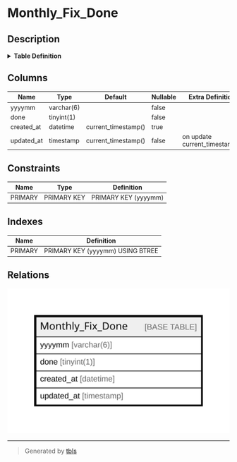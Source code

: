 # Monthly_Fix_Done

## Description

<details>
<summary><strong>Table Definition</strong></summary>

```sql
CREATE TABLE `Monthly_Fix_Done` (
  `yyyymm` varchar(6) NOT NULL,
  `done` tinyint(1) NOT NULL,
  `created_at` datetime DEFAULT current_timestamp(),
  `updated_at` timestamp NOT NULL DEFAULT current_timestamp() ON UPDATE current_timestamp(),
  PRIMARY KEY (`yyyymm`)
) ENGINE=InnoDB DEFAULT CHARSET=utf8mb4 COLLATE=utf8mb4_general_ci
```

</details>

## Columns

| Name | Type | Default | Nullable | Extra Definition | Children | Parents | Comment |
| ---- | ---- | ------- | -------- | ---------------- | -------- | ------- | ------- |
| yyyymm | varchar(6) |  | false |  |  |  |  |
| done | tinyint(1) |  | false |  |  |  |  |
| created_at | datetime | current_timestamp() | true |  |  |  |  |
| updated_at | timestamp | current_timestamp() | false | on update current_timestamp() |  |  |  |

## Constraints

| Name | Type | Definition |
| ---- | ---- | ---------- |
| PRIMARY | PRIMARY KEY | PRIMARY KEY (yyyymm) |

## Indexes

| Name | Definition |
| ---- | ---------- |
| PRIMARY | PRIMARY KEY (yyyymm) USING BTREE |

## Relations

![er](Monthly_Fix_Done.svg)

---

> Generated by [tbls](https://github.com/k1LoW/tbls)
